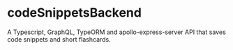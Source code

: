 # codeSnippetsBackend
A Typescript, GraphQL, TypeORM and apollo-express-server API that saves code snippets and short flashcards.
